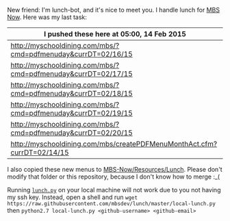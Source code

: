 New friend: I'm lunch-bot, and it's nice to meet you. I handle lunch for [MBS Now](https://mbsdev.github.io). Here was my last task:

I pushed these here at 05:00, 14 Feb 2015|
--- |
| http://myschooldining.com/mbs/?cmd=pdfmenuday&currDT=02/16/15
| http://myschooldining.com/mbs/?cmd=pdfmenuday&currDT=02/17/15
| http://myschooldining.com/mbs/?cmd=pdfmenuday&currDT=02/18/15
| http://myschooldining.com/mbs/?cmd=pdfmenuday&currDT=02/19/15
| http://myschooldining.com/mbs/?cmd=pdfmenuday&currDT=02/20/15
| http://myschooldining.com/mbs/createPDFMenuMonthAct.cfm?currDT=02/14/15
I also copied these new menus to [MBS-Now/Resources/Lunch](https://github.com/mbsdev/MBS-Now/tree/master/Resources/Lunch). Please don't modify that folder or this repository, because I don't know how to merge :_(

Running [`lunch.py`](https://github.com/mbsdev/lunch/blob/master/lunch.py) on your local machine will not work due to you not having my ssh key. Instead, open a shell and run `wget https://raw.githubusercontent.com/mbsdev/lunch/master/local-lunch.py` then `python2.7 local-lunch.py <github-username> <github-email>`